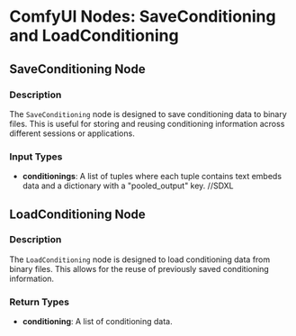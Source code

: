 
# ComfyUI Nodes: SaveConditioning and LoadConditioning

## SaveConditioning Node

### Description
The `SaveConditioning` node is designed to save conditioning data to binary files. This is useful for storing and reusing conditioning information across different sessions or applications.

### Input Types
- **conditionings**: A list of tuples where each tuple contains text embeds data and a dictionary with a "pooled_output" key. //SDXL


## LoadConditioning Node

### Description
The `LoadConditioning` node is designed to load conditioning data from binary files. This allows for the reuse of previously saved conditioning information.

### Return Types
- **conditioning**: A list of conditioning data.

